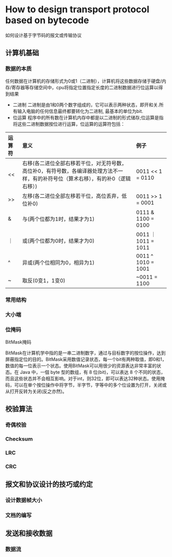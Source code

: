 # How to design transport protocol based on bytecode
如何设计基于字节码的报文或传输协议
## 计算机基础
### 数据的本质
任何数据在计算机的存储形式为0或1（二进制），计算机将这些数据存储于硬盘/内存/寄存器等存储空间中，cpu将指定位置指定长度的二进制数据进行位运算以得到结果


- 二进制
二进制是由1和0两个数字组成的，它可以表示两种状态，即开和关.所有输入电脑的任何信息最终都要转化为二进制, 最基本的单位为bit.
- 位运算
程序中的所有数在计算机内存中都是以二进制的形式储存;位运算是指将这些二进制数据按位进行运算，位运算的运算符包括：

| 运算符 | 意义 | 例子 |
|:---- | :---- | :---- |
|<<|右移(各二进位全部右移若干位，对无符号数，高位补0，有符号数，各编译器处理方法不一样，有的补符号位（算术右移），有的补0（逻辑右移）)|0011 << 1 = 0110|
|>>|左移(各二进位全部左移若干位，高位丢弃，低位补0)|0011 >> 1 = 0001|
|&|与(两个位都为1时，结果才为1)|0111 & 1100 = 0100|
|｜|或(两个位都为0时，结果才为0)|0011 ｜ 1011 = 1011|
|^|异或(两个位相同为0，相异为1)|0011 ^ 1010 = 1001|
|~|取反(0变1，1变0)|~0011 = 1100|


### 常用结构
### 大小端
### 位掩码
BitMask掩码

BitMask在计算机学中指的是一串二进制数字，通过与目标数字的按位操作，达到屏蔽指定位的目的。BitMask采用数值记录状态，每一个bit有两种取值，即0和1，数值的每一位表示一个状态。使用BitMask可以用很少的资源表达非常丰富的状态。在 Java 中，一個 byte 型的数组，有 8 位(bit)，可以表达 8 个不同的状态，而且这些状态并不会相互影响。对于int，则32位，即可以表达32种状态。使用掩码，可以在单个按位操作中将字节，半字节，字等中的多个位设置为打开，关闭或从打开反转为关闭(反之亦然)。



## 校验算法
### 奇偶校验
### Checksum
### LRC
### CRC

## 报文和协议设计的技巧或约定
### 设计数据帧大小
### 文档的编写

## 发送和接收数据
### 数据流
